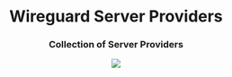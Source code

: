 <h1 align="center">Wireguard Server Providers</h1>
<h3 align="center">Collection of Server Providers</h3>

<p align="center">
<a href="#">
<img src="https://img.shields.io/github/last-commit/homelab-toolchain/wireguard-server-providers/main?style=for-the-badge"/>
</a>
</p>